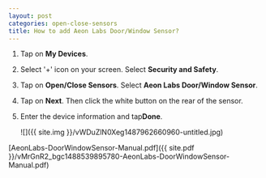 ```yaml
---
layout: post
categories: open-close-sensors
title: How to add Aeon Labs Door/Window Sensor?
---
```


1. Tap on **My Devices**.

2. Select '+' icon on your screen. Select **Security and Safety**.

3. Tap on **Open/Close Sensors**. Select **Aeon Labs Door/Window Sensor**.

4. Tap on **Next**. Then click the white button on the rear of the sensor.

5. Enter the device information and tap**Done**.

    ![]({{ site.img }}/vWDuZlN0Xeg1487962660960-untitled.jpg)

[AeonLabs-DoorWindowSensor-Manual.pdf]({{ site.pdf }}/vMrGnR2_bgc1488539895780-AeonLabs-DoorWindowSensor-Manual.pdf)